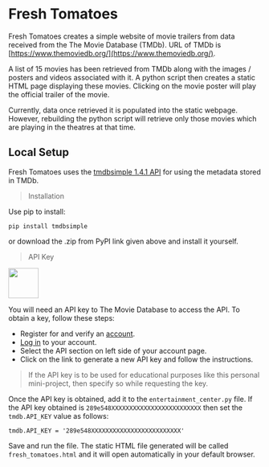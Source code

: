 # Fresh Tomatoes

Fresh Tomatoes creates a simple website of movie trailers from data received from the The Movie Database (TMDb). URL of TMDb is [https://www.themoviedb.org/](https://www.themoviedb.org/).

A list of 15 movies has been retrieved from TMDb along with the images / posters and videos associated with it. A python script then creates a static HTML page displaying these movies. Clicking on the movie poster will play the official trailer of the movie.

Currently, data once retrieved it is populated into the static webpage. However, rebuilding the python script will retrieve only those movies which are playing in the theatres at that time.

## Local Setup

Fresh Tomatoes uses the [tmdbsimple 1.4.1 API](https://pypi.python.org/pypi/tmdbsimple) for using the metadata stored in TMDb.

> Installation

Use pip to install:

`pip install tmdbsimple`

or download the .zip from PyPI link given above and install it yourself.

> API Key

<img src="https://www.themoviedb.org/assets/static_cache/2dceae11589334eecd61443249261daf/images/v4/logos/208x226-stacked-green.png" width="60">

You will need an API key to The Movie Database to access the API. To obtain a key, follow these steps:
* Register for and verify an [account](https://www.themoviedb.org/account/signup).
* [Log in](https://www.themoviedb.org/login) to your account.
* Select the API section on left side of your account page.
* Click on the link to generate a new API key and follow the instructions.
> If the API key is to be used for educational purposes like this personal mini-project, then specify so while requesting the key.

Once the API key is obtained, add it to the `entertainment_center.py` file. If the API key obtained is `289e548XXXXXXXXXXXXXXXXXXXXXXXXX` then set the `tmdb.API_KEY` value as follows:  

`tmdb.API_KEY = '289e548XXXXXXXXXXXXXXXXXXXXXXXXX'`

Save and run the file. The static HTML file generated will be called `fresh_tomatoes.html` and it will open automatically in your default browser.
